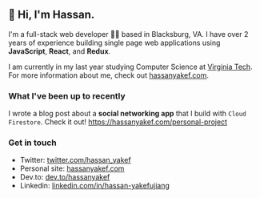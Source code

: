 ## 👋 Hi, I'm Hassan. 

I'm a full-stack web developer 👨‍💻  based in Blacksburg, VA. I have over 2 years of experience building single page web applications using **JavaScript**, **React**, and **Redux**.

I am currently in my last year studying Computer Science at <a href="https://vt.edu/" target="_blank">Virginia Tech</a>. For more information about me, check out <a href="https://hassanyakef.com">hassanyakef.com</a>.

### What I've been up to recently

I wrote a blog post about a **social networking app** that I build with `Cloud Firestore`. Check it out! https://hassanyakef.com/personal-project

### Get in touch
- Twitter: [twitter.com/hassan_yakef](https://twitter.com/hassan_yakef)
- Personal site: [hassanyakef.com](https://hassanyakef.com)
- Dev.to: [dev.to/hassanyakef](https://dev.to/hassanyakef)
- Linkedin: [linkedin.com/in/hassan-yakefujiang](https://www.linkedin.com/in/hassan-yakefujiang)
<!--
**hassanyakef/hassanyakef** is a ✨ _special_ ✨ repository because its `README.md` (this file) appears on your GitHub profile.

Here are some ideas to get you started:

- 🔭 I’m currently working on ...
- 🌱 I’m currently learning ...
- 👯 I’m looking to collaborate on ...
- 🤔 I’m looking for help with ...
- 💬 Ask me about ...
- 📫 How to reach me: ...
- 😄 Pronouns: ...
- ⚡ Fun fact: ...
-->
